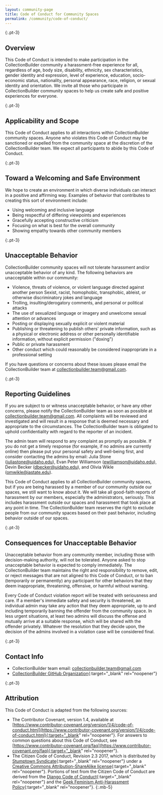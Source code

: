 ```yaml
---
layout: community-page
title: Code of Conduct for Community Spaces
permalink: /community/code-of-conduct/
---
```


{:.pt-3}
## Overview

This Code of Conduct is intended to make participation in the CollectionBuilder community a harassment-free experience for all, regardless of age, body size, disability, ethnicity, sex characteristics, gender identity and expression, level of experience, education, socio-economic status, nationality, personal appearance, race, religion, or sexual identity and orientation. We invite all those who participate in CollectionBuilder community spaces to help us create safe and positive experiences for everyone.

{:.pt-3}
## Applicability and Scope

This Code of Conduct applies to all interactions within CollectionBuilder community spaces. Anyone who violates this Code of Conduct may be sanctioned or expelled from the community space at the discretion of the CollectionBuilder team. We expect all participants to abide by this Code of Conduct.

{:.pt-3}
## Toward a Welcoming and Safe Environment

We hope to create an environment in which diverse individuals can interact in a positive and affirming way. Examples of behavior that contributes to creating this sort of environment include:

- Using welcoming and inclusive language
- Being respectful of differing viewpoints and experiences
- Gracefully accepting constructive criticism
- Focusing on what is best for the overall community
- Showing empathy towards other community members

{:.pt-3}
## Unacceptable Behavior

CollectionBuilder community spaces will not tolerate harassment and/or unacceptable behavior of any kind. The following behaviors are unacceptable within our community:

- Violence, threats of violence, or violent language directed against another person
Sexist, racist, homophobic, transphobic, ableist, or otherwise discriminatory jokes and language
- Trolling, insulting/derogatory comments, and personal or political attacks
- The use of sexualized language or imagery and unwelcome sexual attention or advances
- Posting or displaying sexually explicit or violent material
- Publishing or threatening to publish others' private information, such as a physical or electronic address or other personally identifiable information, without explicit permission ("doxing")
- Public or private harassment
- Other conduct which could reasonably be considered inappropriate in a professional setting

If you have questions or concerns about these issues please email the CollectionBuilder team at [collectionbuilder.team@gmail.com](mailto:collectionbuilder.team@gmail.com).

{:.pt-3}
## Reporting Guidelines

If you are subject to or witness unacceptable behavior, or have any other concerns, please notify the CollectionBuilder team as soon as possible at [collectionbuilder.team@gmail.com](mailto:collectionbuilder.team@gmail.com). All complaints will be reviewed and investigated and will result in a response that is deemed necessary and appropriate to the circumstances. The CollectionBuilder team is obligated to uphold confidentiality with regard to the reporter of an incident.

The admin team will respond to any complaint as promptly as possible. If you do not get a timely response (for example, if no admins are currently online) then please put your personal safety and well-being first, and consider contacting the admins by email: Julia Stone ([juliastone@uidaho.edu](mailto:juliastone@uidaho.edu)), Evan Peter Williamson ([ewilliamson@uidaho.edu](mailto:ewilliamson@uidaho.edu)), Devin Becker ([dbecker@uidaho.edu](mailto:dbecker@uidaho.edu)), and Olivia Wikle ([omwikle@iastate.edu](mailto:omwikle@iastate.edu)).

This Code of Conduct applies to all CollectionBuilder community spaces, but if you are being harassed by a member of our community outside our spaces, we still want to know about it. We will take all good-faith reports of harassment by our members, especially the administrators, seriously. This includes harassment outside our spaces and harassment that took place at any point in time. The CollectionBuilder team reserves the right to exclude people from our community spaces based on their past behavior, including behavior outside of our spaces.

{:.pt-3}
## Consequences for Unacceptable Behavior

Unacceptable behavior from any community member, including those with decision-making authority, will not be tolerated. Anyone asked to stop unacceptable behavior is expected to comply immediately. The CollectionBuilder team maintains the right and responsibility to remove, edit, or reject messages that are not aligned to this Code of Conduct, or to ban (temporarily or permanently) any participant for other behaviors that they deem inappropriate, threatening, offensive, or harmful without warning.

Every Code of Conduct violation report will be treated with seriousness and care. If a member's immediate safety and security is threatened, an individual admin may take any action that they deem appropriate, up to and including temporarily banning the offender from the community space. In less urgent situations, at least two admins will discuss the offense and mutually arrive at a suitable response, which will be shared with the offender privately. Whatever the resolution that they decide upon, the decision of the admins involved in a violation case will be considered final.

{:.pt-3}
## Contact Info

- CollectionBuilder team email: [collectionbuilder.team@gmail.com](mailto:collectionbuilder.team@gmail.com)
- [CollectionBuilder GitHub Organization](https://github.com/CollectionBuilder){:target="_blank" rel="noopener"}

{:.pt-3}
## Attribution

This Code of Conduct is adapted from the following sources:
- The Contributor Covenant, version 1.4, available at [https://www.contributor-covenant.org/version/1/4/code-of-conduct.html](https://www.contributor-covenant.org/version/1/4/code-of-conduct.html){:target="_blank" rel="noopener"}. For answers to common questions about this Code of Conduct, see [https://www.contributor-covenant.org/faq](https://www.contributor-covenant.org/faq){:target="_blank" rel="noopener"}.
- The Citizen Code of Conduct, Revision 2.3 2017, which is distributed by [Stumptown Syndicate](http://stumptownsyndicate.org/){:target="_blank" rel="noopener"} under a [Creative Commons Attribution-ShareAlike license](http://creativecommons.org/licenses/by-sa/3.0/){:target="_blank" rel="noopener"}. Portions of text from the Citizen Code of Conduct are derived from the [Django Code of Conduct](https://www.djangoproject.com/conduct/){:target="_blank" rel="noopener"} and the [Geek Feminism Anti-Harassment Policy](http://geekfeminism.wikia.com/wiki/Conference_anti-harassment/Policy){:target="_blank" rel="noopener"}.
{:.mb-5}
